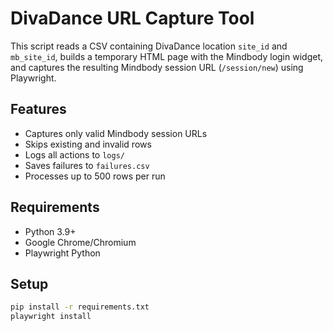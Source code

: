 # DivaDance URL Capture Tool

This script reads a CSV containing DivaDance location `site_id` and `mb_site_id`, builds a temporary HTML page with the Mindbody login widget, and captures the resulting Mindbody session URL (`/session/new`) using Playwright.

## Features

- Captures only valid Mindbody session URLs
- Skips existing and invalid rows
- Logs all actions to `logs/`
- Saves failures to `failures.csv`
- Processes up to 500 rows per run

## Requirements

- Python 3.9+
- Google Chrome/Chromium
- Playwright Python

## Setup

```bash
pip install -r requirements.txt
playwright install
